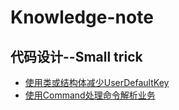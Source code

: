 # Knowledge-note

## 代码设计--Small trick

* [使用类或结构体减少UserDefaultKey](design/use-struct-or-class-manager-UserDefaultKey.md)
* [使用Command处理命令解析业务](design/use-command-mode-to-analyse.md)
